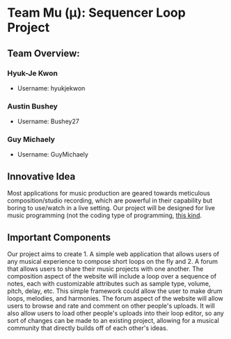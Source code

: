 # Team Mu (µ): Sequencer Loop Project
## Team Overview:
### Hyuk-Je Kwon
- Username: hyukjekwon
### Austin Bushey
- Username: Bushey27
### Guy Michaely
- Username: GuyMichaely
## Innovative Idea
Most applications for music production are geared towards meticulous composition/studio recording, which are powerful in their capability but boring to use/watch in a live setting. Our project will be designed for live music programming (not the coding type of programming, [this kind](https://en.wikipedia.org/wiki/Programming_(music)).
## Important Components
Our project aims to create 1. A simple web application that allows users of any musical experience to compose short loops on the fly and 2. A forum that allows users to share their music projects with one another. The composition aspect of the website will include a loop over a sequence of notes, each with customizable attributes such as sample type, volume, pitch, delay, etc. This simple framework could allow the user to make drum loops, melodies, and harmonies. The forum aspect of the website will allow users to browse and rate and comment on other people's uploads. It will also allow users to load other people's uploads into their loop editor, so any sort of changes can be made to an existing project, allowing for a musical community that directly builds off of each other's ideas.
